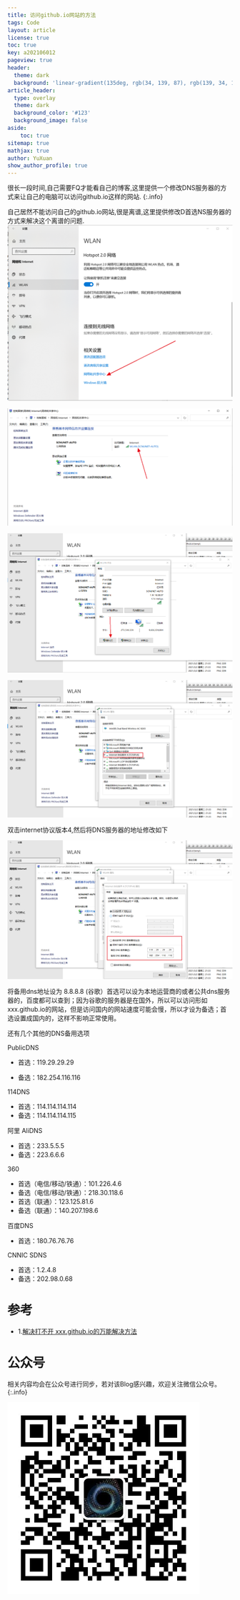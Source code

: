 ```yaml
---
title: 访问github.io网站的方法
tags: Code
layout: article
license: true
toc: true
key: a202106012
pageview: true
header:
  theme: dark
  background: 'linear-gradient(135deg, rgb(34, 139, 87), rgb(139, 34, 139))'
article_header:
  type: overlay
  theme: dark
  background_color: '#123'
  background_image: false
aside:
    toc: true
sitemap: true
mathjax: true
author: YuXuan
show_author_profile: true
---
```

很长一段时间,自己需要FQ才能看自己的博客,这里提供一个修改DNS服务器的方式来让自己的电脑可以访问github.io这样的网站.
{:.info}
<!--more-->
自己居然不能访问自己的github.io网站,很是离谱,这里提供修改D首选NS服务器的方式来解决这个离谱的问题.
![png](/assets/images/introduc/dns1.png)

![png](/assets/images/introduc/dns2.png)

![png](/assets/images/introduc/dns3.png)

![png](/assets/images/introduc/dns4.png)

双击internet协议版本4,然后将DNS服务器的地址修改如下

![png](/assets/images/introduc/dns5.png)

将备用dns地址设为 8.8.8.8 (谷歌）首选可以设为本地运营商的或者公共dns服务器的，百度都可以查到；因为谷歌的服务器是在国外，所以可以访问形如xxx.github.io的网站，但是访问国内的网站速度可能会慢，所以才设为备选；首选设置成国内的，这样不影响正常使用。

还有几个其他的DNS备用选项

PublicDNS
- 首选：119.29.29.29

-  备选：182.254.116.116

114DNS
- 首选：114.114.114.114
- 备选：114.114.114.115

阿里 AliDNS
- 首选：233.5.5.5 
- 备选：223.6.6.6

360
- 首选（电信/移动/铁通）：101.226.4.6
- 备选（电信/移动/铁通）：218.30.118.6
- 首选（联通）：123.125.81.6
- 备选（联通）：140.207.198.6

百度DNS
- 首选：180.76.76.76

CNNIC SDNS
- 首选：1.2.4.8
- 备选：202.98.0.68

# 参考
- 1.[解决打不开 xxx.github.io的万能解决方法](https://blog.csdn.net/weixin_43769878/article/details/109217112?utm_medium=distribute.pc_relevant.none-task-blog-2%7Edefault%7EBlogCommendFromMachineLearnPai2%7Edefault-1.base&depth_1-utm_source=distribute.pc_relevant.none-task-blog-2%7Edefault%7EBlogCommendFromMachineLearnPai2%7Edefault-1.base)


# 公众号
相关内容均会在公众号进行同步，若对该Blog感兴趣，欢迎关注微信公众号。
{:.info}

![png](/assets/images/qrcode.jpg)